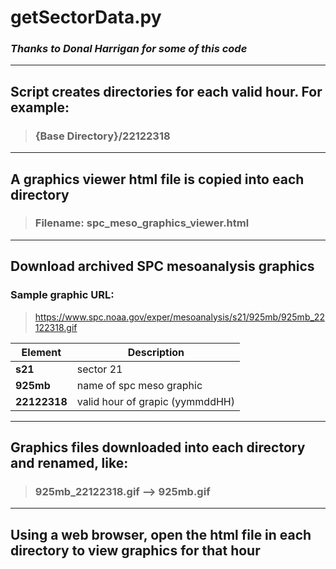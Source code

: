 # getSectorData.py #  
### *Thanks to Donal Harrigan for some of this code* ###   
------------------------------------------------------   
## Script creates directories for each valid hour. For example: ##  
> ### {Base Directory}/22122318 ###  
------------------------------------------------------   
## A graphics viewer html file is copied into each directory ##  
> ### **Filename:** spc_meso_graphics_viewer.html ###   
------------------------------------------------------   
## Download archived SPC mesoanalysis graphics ##  
### Sample graphic URL: ###    
> https://www.spc.noaa.gov/exper/mesoanalysis/s21/925mb/925mb_22122318.gif

| **Element** | Description |
| ----------- | ----------- |
| **s21** | sector 21 |
| **925mb** | name of spc meso graphic |
| **22122318** | valid hour of grapic (yymmddHH) |  
------------------------------------------------------   
## Graphics files downloaded into each directory and renamed, like: ##  
> ### 925mb_22122318.gif --> 925mb.gif ###  

------------------------------------------------------    
## Using a web browser, open the html file in each directory to view graphics for that hour ##
